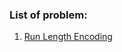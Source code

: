 ### List of problem:

1) [Run Length Encoding](https://github.com/sushantjhingan/HackerRank/blob/master/src/com/sushantjhingan/RunLengthEncoding.java "Run Length Encoding")
